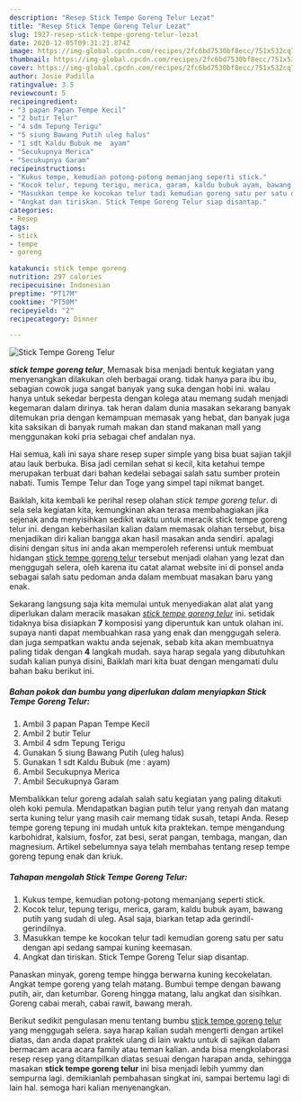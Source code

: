 ```yaml
---
description: "Resep Stick Tempe Goreng Telur Lezat"
title: "Resep Stick Tempe Goreng Telur Lezat"
slug: 1927-resep-stick-tempe-goreng-telur-lezat
date: 2020-12-05T09:31:21.874Z
image: https://img-global.cpcdn.com/recipes/2fc6bd7530bf8ecc/751x532cq70/stick-tempe-goreng-telur-foto-resep-utama.jpg
thumbnail: https://img-global.cpcdn.com/recipes/2fc6bd7530bf8ecc/751x532cq70/stick-tempe-goreng-telur-foto-resep-utama.jpg
cover: https://img-global.cpcdn.com/recipes/2fc6bd7530bf8ecc/751x532cq70/stick-tempe-goreng-telur-foto-resep-utama.jpg
author: Josie Padilla
ratingvalue: 3.5
reviewcount: 5
recipeingredient:
- "3 papan Papan Tempe Kecil"
- "2 butir Telur"
- "4 sdm Tepung Terigu"
- "5 siung Bawang Putih uleg halus"
- "1 sdt Kaldu Bubuk me  ayam"
- "Secukupnya Merica"
- "Secukupnya Garam"
recipeinstructions:
- "Kukus tempe, kemudian potong-potong memanjang seperti stick."
- "Kocok telur, tepung terigu, merica, garam, kaldu bubuk ayam, bawang putih yang sudah di uleg. Asal saja, biarkan tetap ada gerindil-gerindilnya."
- "Masukkan tempe ke kocokan telur tadi kemudian goreng satu per satu dengan api sedang sampai kuning keemasan."
- "Angkat dan tiriskan. Stick Tempe Goreng Telur siap disantap."
categories:
- Resep
tags:
- stick
- tempe
- goreng

katakunci: stick tempe goreng 
nutrition: 297 calories
recipecuisine: Indonesian
preptime: "PT17M"
cooktime: "PT50M"
recipeyield: "2"
recipecategory: Dinner

---
```



![Stick Tempe Goreng Telur](https://img-global.cpcdn.com/recipes/2fc6bd7530bf8ecc/751x532cq70/stick-tempe-goreng-telur-foto-resep-utama.jpg)

<b><i>stick tempe goreng telur</i></b>, Memasak bisa menjadi bentuk kegiatan yang menyenangkan dilakukan oleh berbagai orang. tidak hanya para ibu ibu, sebagian cowok juga sangat banyak yang suka dengan hobi ini. walau hanya untuk sekedar berpesta dengan kolega atau memang sudah menjadi kegemaran dalam dirinya. tak heran dalam dunia masakan sekarang banyak ditemukan pria dengan kemampuan memasak yang hebat, dan banyak juga kita saksikan di banyak rumah makan dan stand makanan mall yang menggunakan koki pria sebagai chef andalan nya.

Hai semua, kali ini saya share resep super simple yang bisa buat sajian takjil atau lauk berbuka. Bisa jadi cemilan sehat si kecil, kita ketahui tempe merupakan terbuat dari bahan kedelai sebagai salah satu sumber protein nabati. Tumis Tempe Telur dan Toge yang simpel tapi nikmat banget.

Baiklah, kita kembali ke perihal resep olahan <i>stick tempe goreng telur</i>. di sela sela kegiatan kita, kemungkinan akan terasa membahagiakan jika sejenak anda menyisihkan sedikit waktu untuk meracik stick tempe goreng telur ini. dengan keberhasilan kalian dalam memasak olahan tersebut, bisa menjadikan diri kalian bangga akan hasil masakan anda sendiri. apalagi disini dengan situs ini anda akan memperoleh referensi untuk membuat hidangan <u>stick tempe goreng telur</u> tersebut menjadi olahan yang lezat dan menggugah selera, oleh karena itu catat alamat website ini di ponsel anda sebagai salah satu pedoman anda dalam membuat masakan baru yang enak.


Sekarang langsung saja kita memulai untuk menyediakan alat alat yang diperlukan dalam meracik masakan <u><i>stick tempe goreng telur</i></u> ini. setidak tidaknya bisa disiapkan <b>7</b> komposisi yang diperuntuk kan untuk olahan ini. supaya nanti dapat membuahkan rasa yang enak dan menggugah selera. dan juga sempatkan waktu anda sejenak, sebab kita akan membuatnya paling tidak dengan <b>4</b> langkah mudah. saya harap segala yang dibutuhkan sudah kalian punya disini, Baiklah mari kita buat dengan mengamati dulu bahan baku berikut ini.

<!--inarticleads1-->

##### Bahan pokok dan bumbu yang diperlukan dalam menyiapkan Stick Tempe Goreng Telur:

1. Ambil 3 papan Papan Tempe Kecil
1. Ambil 2 butir Telur
1. Ambil 4 sdm Tepung Terigu
1. Gunakan 5 siung Bawang Putih (uleg halus)
1. Gunakan 1 sdt Kaldu Bubuk (me : ayam)
1. Ambil Secukupnya Merica
1. Ambil Secukupnya Garam


Membalikkan telur goreng adalah salah satu kegiatan yang paling ditakuti oleh koki pemula. Mendapatkan bagian putih telur yang renyah dan matang serta kuning telur yang masih cair memang tidak susah, tetapi Anda. Resep tempe goreng tepung ini mudah untuk kita praktekan. tempe mengandung karbohidrat, kalsium, fosfor, zat besi, serat pangan, tembaga, mangan, dan magnesium. Artikel sebelumnya saya telah membahas tentang resep tempe goreng tepung enak dan kriuk. 

<!--inarticleads2-->

##### Tahapan mengolah Stick Tempe Goreng Telur:

1. Kukus tempe, kemudian potong-potong memanjang seperti stick.
1. Kocok telur, tepung terigu, merica, garam, kaldu bubuk ayam, bawang putih yang sudah di uleg. Asal saja, biarkan tetap ada gerindil-gerindilnya.
1. Masukkan tempe ke kocokan telur tadi kemudian goreng satu per satu dengan api sedang sampai kuning keemasan.
1. Angkat dan tiriskan. Stick Tempe Goreng Telur siap disantap.


Panaskan minyak, goreng tempe hingga berwarna kuning kecokelatan. Angkat tempe goreng yang telah matang. Bumbui tempe dengan bawang putih, air, dan ketumbar. Goreng hingga matang, lalu angkat dan sisihkan. Goreng cabai merah, cabai rawit, bawang merah. 

Berikut sedikit pengulasan menu tentang bumbu <u>stick tempe goreng telur</u> yang menggugah selera. saya harap kalian sudah mengerti dengan artikel diatas, dan anda dapat praktek ulang di lain waktu untuk di sajikan dalam bermacam acara acara family atau teman kalian. anda bisa mengkolaborasi resep resep yang ditampilkan diatas sesuai dengan harapan anda, sehingga masakan <b>stick tempe goreng telur</b> ini bisa menjadi lebih yummy dan sempurna lagi. demikianlah pembahasan singkat ini, sampai bertemu lagi di lain hal. semoga hari kalian menyenangkan.
